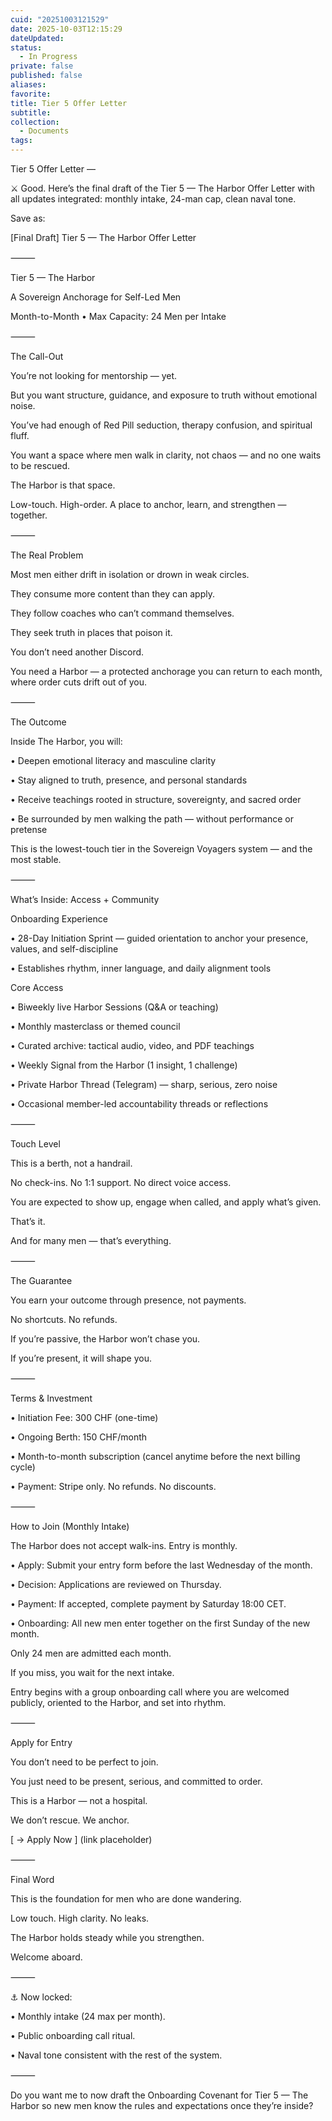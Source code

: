 ```yaml
---
cuid: "20251003121529"
date: 2025-10-03T12:15:29
dateUpdated:
status:
  - In Progress
private: false
published: false
aliases:
favorite:
title: Tier 5 Offer Letter
subtitle:
collection:
  - Documents
tags:
---
```

Tier 5 Offer Letter — 

  

⚔️ Good. Here’s the final draft of the Tier 5 — The Harbor Offer Letter with all updates integrated: monthly intake, 24-man cap, clean naval tone.

  

Save as:

[Final Draft] Tier 5 — The Harbor Offer Letter

  

⸻

  

Tier 5 — The Harbor

  

A Sovereign Anchorage for Self-Led Men

Month-to-Month • Max Capacity: 24 Men per Intake

  

⸻

  

The Call-Out

  

You’re not looking for mentorship — yet.

  

But you want structure, guidance, and exposure to truth without emotional noise.

You’ve had enough of Red Pill seduction, therapy confusion, and spiritual fluff.

  

You want a space where men walk in clarity, not chaos — and no one waits to be rescued.

  

The Harbor is that space.

Low-touch. High-order. A place to anchor, learn, and strengthen — together.

  

⸻

  

The Real Problem

  

Most men either drift in isolation or drown in weak circles.

  

They consume more content than they can apply.

They follow coaches who can’t command themselves.

They seek truth in places that poison it.

  

You don’t need another Discord.

You need a Harbor — a protected anchorage you can return to each month, where order cuts drift out of you.

  

⸻

  

The Outcome

  

Inside The Harbor, you will:

• Deepen emotional literacy and masculine clarity

• Stay aligned to truth, presence, and personal standards

• Receive teachings rooted in structure, sovereignty, and sacred order

• Be surrounded by men walking the path — without performance or pretense

  

This is the lowest-touch tier in the Sovereign Voyagers system — and the most stable.

  

⸻

  

What’s Inside: Access + Community

  

Onboarding Experience

• 28-Day Initiation Sprint — guided orientation to anchor your presence, values, and self-discipline

• Establishes rhythm, inner language, and daily alignment tools

  

Core Access

• Biweekly live Harbor Sessions (Q&A or teaching)

• Monthly masterclass or themed council

• Curated archive: tactical audio, video, and PDF teachings

• Weekly Signal from the Harbor (1 insight, 1 challenge)

• Private Harbor Thread (Telegram) — sharp, serious, zero noise

• Occasional member-led accountability threads or reflections

  

⸻

  

Touch Level

  

This is a berth, not a handrail.

  

No check-ins. No 1:1 support. No direct voice access.

You are expected to show up, engage when called, and apply what’s given.

  

That’s it.

And for many men — that’s everything.

  

⸻

  

The Guarantee

  

You earn your outcome through presence, not payments.

No shortcuts. No refunds.

  

If you’re passive, the Harbor won’t chase you.

If you’re present, it will shape you.

  

⸻

  

Terms & Investment

• Initiation Fee: 300 CHF (one-time)

• Ongoing Berth: 150 CHF/month

• Month-to-month subscription (cancel anytime before the next billing cycle)

• Payment: Stripe only. No refunds. No discounts.

  

⸻

  

How to Join (Monthly Intake)

  

The Harbor does not accept walk-ins. Entry is monthly.

• Apply: Submit your entry form before the last Wednesday of the month.

• Decision: Applications are reviewed on Thursday.

• Payment: If accepted, complete payment by Saturday 18:00 CET.

• Onboarding: All new men enter together on the first Sunday of the new month.

  

Only 24 men are admitted each month.

If you miss, you wait for the next intake.

  

Entry begins with a group onboarding call where you are welcomed publicly, oriented to the Harbor, and set into rhythm.

  

⸻

  

Apply for Entry

  

You don’t need to be perfect to join.

You just need to be present, serious, and committed to order.

  

This is a Harbor — not a hospital.

We don’t rescue. We anchor.

  

[ → Apply Now ] (link placeholder)

  

⸻

  

Final Word

  

This is the foundation for men who are done wandering.

  

Low touch. High clarity. No leaks.

The Harbor
 holds steady while you strengthen.

  

Welcome aboard.

  

⸻

  

⚓ Now locked:

• Monthly intake (24 max per month).

• Public onboarding call ritual.

• Naval tone consistent with the rest of the system.

  

⸻

  

Do you want me to now draft the Onboarding Covenant for Tier 5 — The Harbor so new men know the rules and expectations once they’re inside?